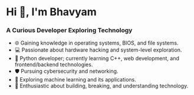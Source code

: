 <h1>Hi 👋, I'm Bhavyam</h1>
<h3>A Curious Developer Exploring Technology</h3>

- 🌐 Gaining knowledge in operating systems, BIOS, and file systems.
- 💻 Passionate about hardware hacking and system-level exploration.
- 🐍 Python developer; currently learning C++, web development, and frontend/backend technologies.
- 🛡️ Pursuing cybersecurity and networking.
- 🌱 Exploring machine learning and its applications.
- 🔧 Enthusiastic about building, breaking, and understanding technology.


